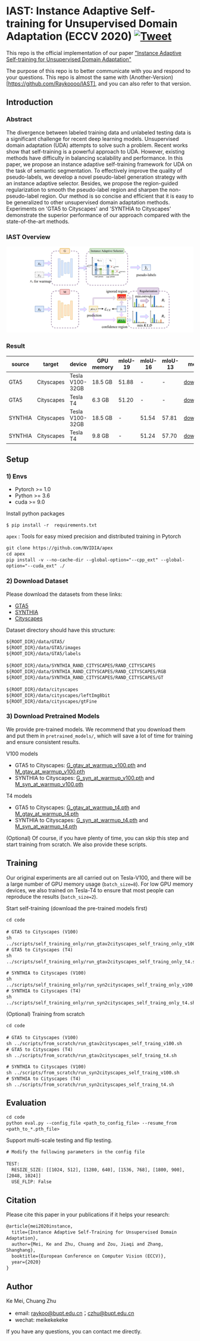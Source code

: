 # IAST: Instance Adaptive Self-training for Unsupervised Domain Adaptation (ECCV 2020) [![Tweet](https://img.shields.io/twitter/url/http/shields.io.svg?style=social)](https://twitter.com/intent/tweet?text=Codes%20and%20Data%20for%20Our%20Paper:%20"Instance%20Adaptive%20Self-training%20for%20Unsupervised%20Domain%20Adaptation"%20&url=https://github.com/bupt-ai-cz/IAST)
This repo is the official implementation of our paper ["Instance Adaptive Self-training for Unsupervised Domain Adaptation"](https://arxiv.org/abs/2008.12197)

The purpose of this repo is to better communicate with you and respond to your questions. This repo is almost the same with (Another-Version)[https://github.com/Raykoooo/IAST], and you can also refer to that version. 

## Introduction

### Abstract
The divergence between labeled training data and unlabeled testing data is a significant challenge for recent deep learning models. Unsupervised domain adaptation (UDA) attempts to solve such a problem. Recent works show that self-training is a powerful approach to UDA. However, existing methods have difficulty in balancing scalability and performance. In this paper, we propose an instance adaptive self-training framework for UDA on the task of semantic segmentation. To effectively improve the quality of pseudo-labels, we develop a novel pseudo-label generation strategy with an instance adaptive selector. Besides, we propose the region-guided regularization to smooth the pseudo-label region and sharpen the non-pseudo-label region. Our method is so concise and efficient that it is easy to be generalized to other unsupervised domain adaptation methods. Experiments on 'GTA5 to Cityscapes' and 'SYNTHIA to Cityscapes' demonstrate the superior performance of our approach compared with the state-of-the-art methods.

### IAST Overview
![](figs/fig_overview.png)

### Result
| source  | target     | device                | GPU memory | mIoU-19 | mIoU-16 | mIoU-13 | model |
|---------|------------|-----------------------|------------|---------|---------|---------|-------|
| GTA5    | Cityscapes | Tesla V100-32GB       | 18.5 GB    | 51.88   | -       | -       |   [download](https://drive.google.com/file/d/1y_juW7C2HRKUMasXUsDLc3SEtB4pGzDf/view?usp=sharing)    |
| GTA5    | Cityscapes | Tesla T4              | 6.3 GB     | 51.20   | -       | -       |   [download](https://drive.google.com/file/d/1Tl8eMRsYLeTP4OQS9vAEqLpKwfrakOyi/view?usp=sharing)    |
| SYNTHIA | Cityscapes | Tesla V100-32GB       | 18.5 GB    | -       | 51.54   | 57.81   |   [download](https://drive.google.com/file/d/1IkElfEynRJWfJLssA0dM38NVRMufp1fa/view?usp=sharing)    |
| SYNTHIA | Cityscapes | Tesla T4              | 9.8 GB     | -       | 51.24   | 57.70   |   [download](https://drive.google.com/file/d/1A_3Sgo0-CUNrCIledzvhoC74eiCB9NRA/view?usp=sharing)    |


## Setup

### 1) Envs
- Pytorch >= 1.0
- Python >= 3.6
- cuda >= 9.0
 
Install python packages
```
$ pip install -r  requirements.txt
```

`apex` :  Tools for easy mixed precision and distributed training in Pytorch
```
git clone https://github.com/NVIDIA/apex
cd apex
pip install -v --no-cache-dir --global-option="--cpp_ext" --global-option="--cuda_ext" ./
```

### 2) Download Dataset
Please download the datasets from these links:

- [GTA5](https://download.visinf.tu-darmstadt.de/data/from_games/) 
- [SYNTHIA](https://synthia-dataset.net/)
- [Cityscapes](https://www.cityscapes-dataset.com/)

Dataset directory should have this structure:

```
${ROOT_DIR}/data/GTA5/
${ROOT_DIR}/data/GTA5/images
${ROOT_DIR}/data/GTA5/labels

${ROOT_DIR}/data/SYNTHIA_RAND_CITYSCAPES/RAND_CITYSCAPES
${ROOT_DIR}/data/SYNTHIA_RAND_CITYSCAPES/RAND_CITYSCAPES/RGB
${ROOT_DIR}/data/SYNTHIA_RAND_CITYSCAPES/RAND_CITYSCAPES/GT

${ROOT_DIR}/data/cityscapes
${ROOT_DIR}/data/cityscapes/leftImg8bit
${ROOT_DIR}/data/cityscapes/gtFine
```

### 3) Download Pretrained Models

We provide pre-trained models. We recommend that you download them and put them in `pretrained_models/`, which will save a lot of time for training and ensure consistent results.

V100 models
- GTA5 to Cityscapes: [G_gtav_at_warmup_v100.pth](https://drive.google.com/file/d/17Ajhp73mJ7XYDNnmxgIPSYR-LChuC9vY/view?usp=sharing) and [M_gtav_at_warmup_v100.pth](https://drive.google.com/file/d/1MmruHl_vzu6D7keSJl6pT4y15slZX-ev/view?usp=sharing)
- SYNTHIA to Cityscapes: [G_syn_at_warmup_v100.pth](https://drive.google.com/file/d/1xhwGXUP9sMhh03OY2LVE4jX6t6zje8VI/view?usp=sharing) and [M_syn_at_warmup_v100.pth](https://drive.google.com/file/d/1f-nNpL1Z0sMdCnH-DF159HxNlfhOnAZS/view?usp=sharing)

T4 models
- GTA5 to Cityscapes: [G_gtav_at_warmup_t4.pth](https://drive.google.com/file/d/1J6TbdDaD5gkh68kN_5qDUd1hJ_JhhWTb/view?usp=sharing) and [M_gtav_at_warmup_t4.pth](https://drive.google.com/file/d/1MpgMGQVPM9hdpgeFoBXTg1Ltc5pJHmsS/view?usp=sharing)
- SYNTHIA to Cityscapes: [G_syn_at_warmup_t4.pth](https://drive.google.com/file/d/1-6vsPNOGukg-mxoJLKYQUwoFkFFi8kx4/view?usp=sharing) and [M_syn_at_warmup_t4.pth](https://drive.google.com/file/d/1sB8v1udK3PqSEta9pt9wEHPXy-gxyjDY/view?usp=sharing)

(Optional) Of course, if you have plenty of time, you can skip this step and start training from scratch. We also provide these scripts.

## Training
Our original experiments are all carried out on Tesla-V100, and there will be a large number of GPU memory usage (`batch_size=8`). For low GPU memory devices, we also trained on Tesla-T4 to ensure that most people can reproduce the results (`batch_size=2`).


Start self-training (download the pre-trained models first)

```
cd code

# GTA5 to Cityscapes (V100)
sh ../scripts/self_training_only/run_gtav2cityscapes_self_traing_only_v100.sh
# GTA5 to Cityscapes (T4)
sh ../scripts/self_training_only/run_gtav2cityscapes_self_traing_only_t4.sh
```

```
# SYNTHIA to Cityscapes (V100)
sh ../scripts/self_training_only/run_syn2cityscapes_self_traing_only_v100.sh
# SYNTHIA to Cityscapes (T4)
sh ../scripts/self_training_only/run_syn2cityscapes_self_traing_only_t4.sh
```


(Optional) Training from scratch
```
cd code

# GTA5 to Cityscapes (V100)
sh ../scripts/from_scratch/run_gtav2cityscapes_self_traing_v100.sh
# GTA5 to Cityscapes (T4)
sh ../scripts/from_scratch/run_gtav2cityscapes_self_traing_t4.sh
```

```
# SYNTHIA to Cityscapes (V100)
sh ../scripts/from_scratch/run_syn2cityscapes_self_traing_v100.sh
# SYNTHIA to Cityscapes (T4)
sh ../scripts/from_scratch/run_syn2cityscapes_self_traing_t4.sh
```

## Evaluation

```
cd code
python eval.py --config_file <path_to_config_file> --resume_from <path_to_*.pth_file>
```

Support multi-scale testing and flip testing.
```
# Modify the following parameters in the config file

TEST:
  RESIZE_SIZE: [[1024, 512], [1280, 640], [1536, 768], [1800, 900], [2048, 1024]] 
  USE_FLIP: False 
```

## Citation
Please cite this paper in your publications if it helps your research:

```
@article{mei2020instance,
  title={Instance Adaptive Self-Training for Unsupervised Domain Adaptation},
  author={Mei, Ke and Zhu, Chuang and Zou, Jiaqi and Zhang, Shanghang},
  booktitle={European Conference on Computer Vision (ECCV)},
  year={2020}
}
```

## Author
Ke Mei, Chuang Zhu 
- email: raykoo@bupt.edu.cn；czhu@bupt.edu.cn
- wechat: meikekekeke

If you have any questions, you can contact me directly.
